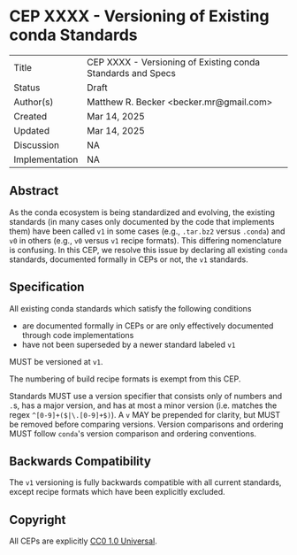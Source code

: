 # CEP XXXX - Versioning of Existing conda Standards

<table>
<tr><td> Title </td><td> CEP XXXX - Versioning of Existing conda Standards and Specs </td></tr>
<tr><td> Status </td><td> Draft  </td></tr>
<tr><td> Author(s) </td><td> Matthew R. Becker &lt;becker.mr@gmail.com&gt;</td></tr>
<tr><td> Created </td><td> Mar 14, 2025</td></tr>
<tr><td> Updated </td><td> Mar 14, 2025</td></tr>
<tr><td> Discussion </td><td> NA </td></tr>
<tr><td> Implementation </td><td> NA </td></tr>
</table>

## Abstract

As the conda ecosystem is being standardized and evolving, the existing standards
(in many cases only documented by the code that implements them) have been called
`v1` in some cases (e.g., `.tar.bz2` versus `.conda`) and `v0` in others (e.g., `v0` versus `v1` recipe formats).
This differing nomenclature is confusing. In this CEP, we resolve this issue by declaring all existing `conda`
standards, documented formally in CEPs or not, the `v1` standards.

## Specification

All existing conda standards which satisfy the following conditions

- are documented formally in CEPs or are only effectively documented through code implementations
- have not been superseded by a newer standard labeled `v1`

MUST be versioned at `v1`.

The numbering of build recipe formats is exempt from this CEP.

Standards MUST use a version specifier that consists only of numbers and `.`s, has a major version,
and has at most a minor version (i.e. matches the regex `^[0-9]+($|\.[0-9]+$)`). A `v` MAY be prepended
for clarity, but MUST be removed before comparing versions. Version comparisons and ordering MUST follow
`conda`'s version comparison and ordering conventions.

## Backwards Compatibility

The `v1` versioning is fully backwards compatible with all current standards, except recipe formats 
which have been explicitly excluded.

## Copyright

All CEPs are explicitly [CC0 1.0 Universal](https://creativecommons.org/publicdomain/zero/1.0/).
